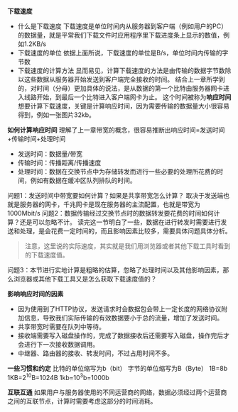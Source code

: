 **下载速度**
* 什么是下载速度
下载速度是单位时间内从服务器到客户端（例如用户的PC）的数据量，就是平常我们下载文件时应用程序里下载进度条上显示的数值，例如1.2KB/s
* 下载速度的单位
依据上面所说，下载速度的单位是B/s，单位时间内传输的字节数
* 下载速度的计算方法
显而易见，计算下载速度的方法是由传输的数据字节数除以这些数据从服务器开始发送到客户端完全接收的时间。
结合上一章所学到的，对时间（分母）更加具体的说法，是从数据的第一个比特由服务器网卡进入线路开始，到最后一个比特进入客户端网卡为止。
这个时间被称为**响应时间**
想要计算下载速度，关键是计算响应时间，因为需要传输的数据量大小很容易得到，例如一张图片32kb。

**如何计算响应时间**
理解了上一章带宽的概念，很容易推断出响应时间=发送时间+传输时间+处理时间
* 发送时间：数据量/带宽
* 传输时间：传播距离/传播速度
* 处理时间：数据在交换节点中为存储转发而进行一些必要的处理所花费的时间，例如有数据在缓冲区队列排队的时间。


问题1：发送时间中带宽要如何计算？如果是共享带宽怎么计算？
取决于发送端也就是服务器的网卡，千兆网卡是现在服务器的主流配置，也就是带宽为1000Mbit/s
问题2：数据传输经过交换节点时的数据转发要花费的时间如何计算？还是可以忽略不计。
读完这一节明白了一些，数据在进行转发时需要进行发送和处理，是会花费一定时间的，而且影响因素比较多，需要具体问题具体分析。
> 注意，这里说的实际速度，其实就是我们用浏览器或者其他下载工具时看到的下载速度值。

问题3：本节进行实地计算是粗略的估算，忽略了处理时间以及其他影响因素，那么浏览器或其他下载工具又是怎么获取下载速度值的？

**影响响应时间的因素**
* 因为使用到了HTTP协议，发送请求时会数据包会带上一定长度的网络协议附加信息，导致我们实际传输的有效数据要小于总的流量，增加了发送时间。
* 共享带宽时需要在队列中等待。
* 接收端需要写入磁盘操作的，完成了数据接收后还需要写入磁盘，操作完后才会进行下一次接收数据调用。
* 中继器、路由器的接收、转发时间，不过占用时间不多。

**一些习惯和约定**
比特的单位缩写为b（bit）
字节的单位缩写为B（Byte）
1B=8b
1KB=2<sup>10</sup>B=1024B
1kb=10<sup>3</sup>b=1000b

**互联互通**
如果用户与服务器使用的不同运营商的网络，数据必须经过两个运营商之间的互联节点，计算时需要考虑这部分的时间消耗。

